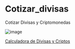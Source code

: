 # Cotizar_divisas
Cotizar Divisas y Criptomonedas

![image](https://user-images.githubusercontent.com/86979361/187542021-5d4ad0b9-5356-4532-bb9a-6302a09841c0.png)

[Calculadora de Divisas y Criptos](https://maxibarbo.github.io/Cotizar_divisas/index.html)
